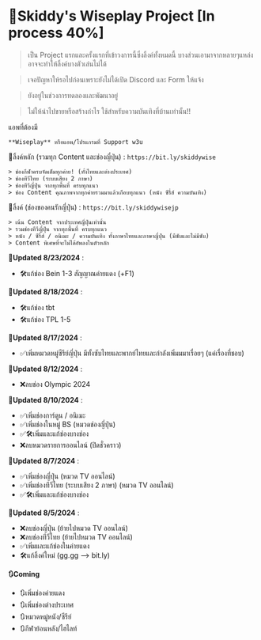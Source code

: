 # 🌸Skiddy's Wiseplay Project [In process 40%]
> เป็น Project แรกและครั้งแรกที่เข้าวงการนี้ซึ่งลิ้งค์ทั้งหมดนี้ บางส่วนเอามาจากหลายๆแหล่ง อาจจะทำให้ลิ้งค์บางตัวเล่นไม่ได้

> เจอปัญหาให้รอไปก่อนเพราะยังไม่ได้เปิด Discord และ Form ให้แจ้ง

> ยังอยู่ในช่วงการทดลองและพัฒนาอยู่

> ไม่ให้นำไปขายหรือสร้างกำไร ใช้สำหรับความบันเทิงที่บ้านเท่านั้น!!


แอพที่ต้องมี
```
**Wiseplay** หรือแอพ/โปรแกรมที่ Support w3u
```

📎ลิ้งค์หลัก (รวมทุก Content และช่องญี่ปุ่น) : `https://bit.ly/skiddywise`
```
> ช่องกีฬาครบจัดเต็มทุกค่าย! (ทั้งไทยและต่างประเทศ)
> ช่องทีวีไทย (ระบบเสียง 2 ภาษา)
> ช่องทีวีญี่ปุ่น จากทุกพื้นที่ ครบทุกแนว
> ช่อง Content คุณภาพจากทุกค่ายรวมมาแล้วเกือบทุกแนว (หนัง ซีรี่ส์ ความบันเทิง)
```

📎ลิ้งค์ (ช่องของคนรักญี่ปุ่น) : `https://bit.ly/skiddywisejp`

```
> เน้น Content จากประเทศญี่ปุ่นเท่านั้น
> รวมช่องทีวีญี่ปุ่น จากทุกพื้นที่ ครบทุกแนว
> หนัง / ซีรี่ส์ / อนิเมะ / ความบันเทิง ทั้งภาษาไทยและภาษาญี่ปุ่น (มีซับและไม่มีซับ)
> Content พิเศษที่จะไม่ได้อัพลงในตัวหลัก
```

**🍄Updated 8/23/2024** :
- 🛠️แก้ช่อง Bein 1-3 สัญญาณค่ายแดง (+F1)

**🍄Updated 8/18/2024** :
- 🛠️แก้ช่อง tbt
- 🛠️แก้ช่อง TPL 1-5

**🍄Updated 8/17/2024** :
- ✅เพิ่มหมวดหมู่ซีรีย์ญี่ปุ่น มีทั้งซับไทยและพากย์ไทยและกำลังเพิ่มมมาเรื่อยๆ (แค่เรื่องที่ชอบ)

**🍄Updated 8/12/2024** :
- ❌ลบช่อง Olympic 2024

**🍄Updated 8/10/2024** :
- ✅เพิ่มช่องการ์ตูน / อนิเมะ
- ✅เพิ่มช่องในหมู่ BS (หมวดช่องญี่ปุ่น)
- ✅🛠️เพิ่มและแก้ช่องบางช่อง
- ❌ลบหมวดรายการออนไลน์ (ปิดชั่วคราว)

**🍄Updated 8/7/2024** :
- ✅เพิ่มช่องญี่ปุ่น (หมวด TV ออนไลน์)
- ✅เพิ่มช่องทีวีไทย (ระบบเสียง 2 ภาษา) (หมวด TV ออนไลน์)
- ✅🛠️เพิ่มและแก้ช่องบางช่อง

**🍄Updated 8/5/2024** :
- ❌ลบช่องญี่ปุ่น (ย้ายไปหมวด TV ออนไลน์)
- ❌ลบช่องทีวีไทย (ย้ายไปหมวด TV ออนไลน์)
- ✅เพิ่มและแก้ช่องในค่ายแดง
- 🛠️แก้ลิ้งค์ใหม่ (gg.gg --> bit.ly)

**🔃Coming**
- 🔃เพิ่มช่องค่ายแดง
- 🔃เพิ่มช่องต่างประเทศ
- 🔃หมวดหมู่หนัง/ซีรีย์
- 🔃กีฬาย้อนหลัง/ไฮไลท์
